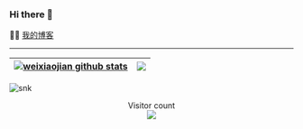 ### Hi there 👋

:man_technologist:  [我的博客](http://blog.imwj.club/)

---------------------------------------------------------------------------------------------------------------------------------------------------------------------------------

| <a href="https://github.com/weixiaojian"><img align="center" src="https://github-readme-stats.vercel.app/api?username=weixiaojian&show_icons=true&include_all_commits=true&hide_border=true" alt="weixiaojian github stats" /></a> | <a href="https://github.com/weixiaojian"><img align="center" src="https://github-readme-stats.vercel.app/api/top-langs/?username=weixiaojian&layout=compact&hide_border=true" /></a> |
| ------------- | ------------- |


![snk](https://raw.githubusercontent.com/weixiaojian/weixiaojian/github-contribution-grid-snake.svg)

<p align="center">
  Visitor count<br>
  <img src="https://profile-counter.glitch.me/weixiaojian/count.svg" />
</p>

